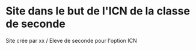 # Site dans le but de l'ICN de la classe de seconde

Site crée par xx / Eleve de seconde pour l'option ICN

